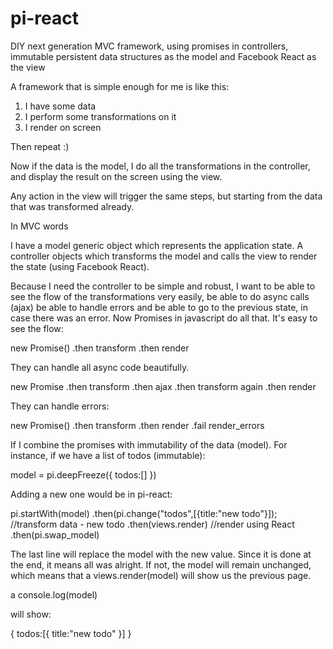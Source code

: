 # pi-react
DIY next generation MVC framework, using promises in controllers, immutable persistent data structures as the model and Facebook React as the view

A framework that is simple enough for me is like this:

1. I have some data
2. I perform some transformations on it
3. I render on screen




Then repeat :)


Now if the data is the model, I do all the transformations in the controller, and display the result on the screen using the view.

Any action in the view will trigger the same steps, but starting from the data that was transformed already.


In MVC words

I have a model generic object which represents the application state. A controller objects which transforms the model and calls the view to render the state (using Facebook React).

Because I need the controller to be simple and robust, I want to be able to see the flow of the transformations very easily, be able to do async calls (ajax) be able to handle errors and be able to go to the previous state, in case there was an error. Now Promises in javascript do all that. It's easy to see the flow:

new Promise()
.then transform
.then render


They can handle all async code beautifully.

new Promise
.then transform
.then ajax
.then transform again
.then render


They can handle errors:

new Promise()
.then transform
.then render
.fail render_errors


If I combine the promises with immutability of the data (model). For instance, if we have a list of todos (immutable):

model = pi.deepFreeze({
 todos:[]
})


Adding a new one would be in pi-react:

pi.startWith(model)
.then(pi.change("todos",[{title:"new todo"}]); //transform data - new todo
.then(views.render)  //render using React
.then(pi.swap_model) 


The last line will replace the model with the new value. Since it is done at the end, it means all was alright. If not, the model will remain unchanged, which means that a views.render(model) will show us the previous page.

a console.log(model)

will show:

{
    todos:[{
                   title:"new todo"
              }]
}
